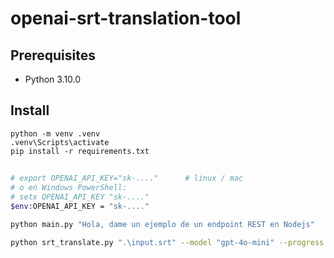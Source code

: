 # openai-srt-translation-tool

## Prerequisites

- Python 3.10.0

## Install

```
python -m venv .venv
.venv\Scripts\activate
pip install -r requirements.txt
```

##

```bash
# export OPENAI_API_KEY="sk-...."      # linux / mac
# o en Windows PowerShell:
# setx OPENAI_API_KEY "sk-...."
$env:OPENAI_API_KEY = "sk-...."

python main.py "Hola, dame un ejemplo de un endpoint REST en Nodejs"
```

```bash
python srt_translate.py ".\input.srt" --model "gpt-4o-mini" --progress
```

